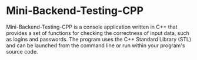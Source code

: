 # Mini-Backend-Testing-CPP
Mini-Backend-Testing-CPP is a console application written in C++ that provides a set of functions for checking the correctness of input data, such as logins and passwords. The program uses the C++ Standard Library (STL) and can be launched from the command line or run within your program's source code.
